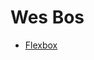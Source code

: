 <h1>Wes Bos</h1>
<ul>
  <li><a href="https://github.com/khalilagazal/playground/tree/main/wes-bos/flexbox/" target="_blank">Flexbox</a></li>
</ul>
